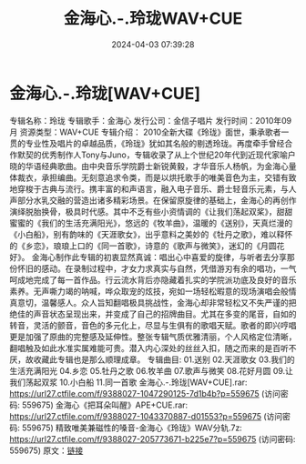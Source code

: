 ﻿---
title: 金海心.-.玲珑WAV+CUE
date: 2024-04-03 07:39:28
categories: WAV车载音乐、镜像
tags: 华语中文
---
# 金海心.-.玲珑[WAV+CUE]

专辑名称：玲珑
专辑歌手：金海心
发行公司：金信子唱片
发行时间：2010年09月
资源类型：WAV+CUE
专辑介绍：
2010全新大碟《玲珑》面世，秉承歌者一贯的专业性及唱片的卓越品质，《玲珑》犹如其名般的剔透玲珑。再度牵手曾经合作默契的优秀制作人Tony与Juno，专辑收录了从上个世纪20年代到近现代家喻户晓的华语经典歌曲。由中央音乐学院爵士新锐黄毅，才华音乐人杨帆，为金海心量体裁衣，承担编曲。无刻意追求令类，而是以烘托歌手的唯美音色为主，交错有致地穿梭于古典与流行。携丰富的和声语言，融入电子音乐、爵士轻音乐元素，与人声部分水乳交融的营造出诸多精彩场景。在保留原旋律的基础上，金海心的再创作演绎脱胎换骨，极具时代感。其中不乏有些小资情调的《让我们荡起双桨》，甜甜蜜蜜的《我们的生活充满阳光》，悠远的《牧羊曲》，温暖的《送别》，天真烂漫的《小白船》，别有韵味的《天涯歌女》，出乎意料之美妙的《牡丹之歌》，难以释怀的《乡恋》，琅琅上口的《同一首歌》，诗意的《歌声与微笑》，迷幻的《月圆花好》。
金海心制作此专辑的初衷显然真诚：唱出心中喜爱的旋律，与听者去分享那份怀旧的感动。在录制过程中，才女力求真实与自然，凭借游刃有余的唱功，一气呵成地完成了每一首作品。行云流水背后亦隐藏着扎实的学院派功底及良好的音乐素养。无声嘶力竭的呐喊，哗众取宠的炫技，宛如一场轻松暇意的现场演唱会般情真意切，温馨感人。众人旨知翻唱极具挑战性，金海心却非常轻松又不失严谨的把绝佳的声音状态呈现出来，并变成了自己的招牌曲目。尤其在多变的尾音，自如的转音，灵活的颤音，音色的多元化上，尽显与生俱有的歌唱天赋。歌者的即兴哼唱更是加强了原曲的完整感及延伸性。整张专辑气质优雅清丽，个人风格定位清晰，翻唱触及如此水准实属难能可贵。潜入内心深处的丝丝入扣，随之而来的是百听不厌，故收藏此专辑也是那么顺理成章。
专辑曲目:
01.送别
02.天涯歌女
03.我们的生活充满阳光
04.乡恋
05.牡丹之歌
06.牧羊曲
07.歌声与微笑
08.花好月圆
09.让我们荡起双浆
10.小白船
11.同一首歌
金海心.-.玲珑[WAV+CUE].rar: https://url27.ctfile.com/f/9388027-1047290125-7d1b4b?p=559675
(访问密码: 559675)
金海心《把耳朵叫醒》APE+CUE.rar: https://url27.ctfile.com/f/9388027-1043370887-d01553?p=559675
(访问密码: 559675)
精致唯美兼磁性的嗓音-金海心《玲珑》WAV分轨.7z: https://url27.ctfile.com/f/9388027-205773671-b225e7?p=559675
(访问密码: 559675)
原文：[链接](https://blog.sina.com.cn/s/blog_1647c7e76010314yz.html)